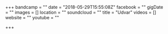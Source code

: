 +++
bandcamp = ""
date = "2018-05-29T15:55:08Z"
facebook = ""
gigDate = ""
images = []
location = ""
soundcloud = ""
title = "Udvar"
videos = []
website = ""
youtube = ""

+++
